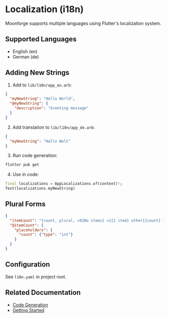 # Localization (i18n)

Moonforge supports multiple languages using Flutter's localization system.

## Supported Languages

- English (en)
- German (de)

## Adding New Strings

1. Add to `lib/l10n/app_en.arb`:

```json
{
  "myNewString": "Hello World",
  "@myNewString": {
    "description": "Greeting message"
  }
}
```

2. Add translation to `lib/l10n/app_de.arb`:

```json
{
  "myNewString": "Hallo Welt"
}
```

3. Run code generation:

```bash
flutter pub get
```

4. Use in code:

```dart
final localizations = AppLocalizations.of(context)!;
Text(localizations.myNewString)
```

## Plural Forms

```json
{
  "itemCount": "{count, plural, =0{No items} =1{1 item} other{{count} items}}",
  "@itemCount": {
    "placeholders": {
      "count": {"type": "int"}
    }
  }
}
```

## Configuration

See `l10n.yaml` in project root.

## Related Documentation

- [Code Generation](code-generation.md)
- [Getting Started](../getting-started.md)
